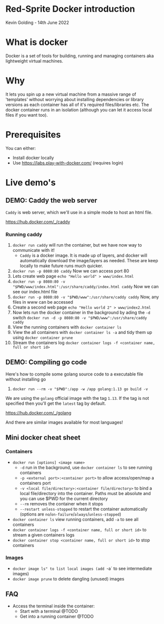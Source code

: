 # Red-Sprite Docker introduction
Kevin Golding - 14th June 2022

# What is docker

Docker is a set of tools for building, running and managing containers aka lightweight virtual machines.

# Why

It lets you spin up a new virtual machine from a massive range of 'templates' without worrying about installing dependencies or library versions as each container has all of it's required files/libraries etc. The docker container runs in an isolation (although you can let it access local files if you want too).

# Prerequisites

You can either:

 * Install docker locally
 * Use https://labs.play-with-docker.com/ (requires login)

# Live demo's

## DEMO: Caddy the web server

`Caddy` is web server, which we'll use in a simple mode to host an html file.

https://hub.docker.com/_/caddy

### Running caddy

1. `docker run caddy` will run the container, but we have now way to communicate with it!
    * `Caddy` is a docker image. It is made up of layers, and docker will automatically download the image/layers as needed. These are keep locally to make future runs much quicker.
1. `docker run -p 8080:80 caddy` Now we can access port 80
1. Lets create web page `echo "Hello world" > www/index.html`
1. `docker run -p 8080:80 -v "$PWD/www/index.html":/usr/share/caddy/index.html caddy` Now we can see our index.html file
1. `docker run -p 8080:80 -v "$PWD/www":/usr/share/caddy caddy` Now, any files in www can be accessed
1. Create a second web page `echo "Hello world 2" > www/index2.html`
1. Now lets run the docker container in the background by ading the `-d` switch `docker run -d -p 8080:80 -v "$PWD/www":/usr/share/caddy caddy`
1. View the running containers with `docker container ls`
1. View the all containers with `docker container ls -a` and tidy them up using `docker container prune`
1. Stream the containers log `docker container logs -f <container name, full or short id>`

## DEMO: Compiling go code

Here's how to compile some golang source code to a executable file without installing go

1. `docker run --rm -v "$PWD":/app -w /app golang:1.13 go build -v`

We are using the `golang` official image with the tag `1.13`. If the tag is not specified then you'll get the `latest` tag by default.

https://hub.docker.com/_/golang

And there are similar images available for most languages!

## Mini docker cheat sheet

### Containers
* `docker run [options] <image name>`
  * `-d` run in the background, use `docker container ls` to see running containers
  * `-p <external port>:<container port>` to allow access/open/map a containers port
  * `-v <local file/directory>:<container file/directory>` to bind a local file/directory into the container. Paths must be absolute and you can use $PWD for the current directory
  * `--rm` removes the container when it stops
  * `--restart unless-stopped` to restart the container automatically (options are `no`/`on-failure`/`always`/`unless-stopped`)
* `docker container ls` view running containers, add `-a` to see all containers
* `docker container logs -f <container name, full or short id>` to stream a given containers logs
* `docker container stop <container name, full or short id>` to stop containers

### Images
* `docker image ls" to list local images (add `-a` to see intermediate images)
* `docker image prune` to delete dangling (unused) images

## FAQ

* Access the terminal inside the container:
  * Start with a terminal @TODO
  * Get into a running container @TODO

  
